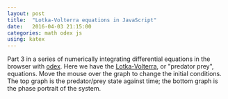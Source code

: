 ```yaml
---
layout: post
title:  "Lotka-Volterra equations in JavaScript"
date:   2016-04-03 21:15:00
categories: math odex js
using: katex
---
```


Part 3 in a series of numerically integrating differential
equations in the browser with [odex][odex].
Here we have the [Lotka-Volterra][lv],
or "predator prey", equations. Move the mouse over the graph
to change the initial conditions. The top graph is the
predator/prey state against time; the bottom graph is the
phase portrait of the system.

<div id='graph'></div>
<div id='phase'></div>

<script src="/public/js/odex-demo-bundle.js"></script>
<script>
  var l = odexdemo.predatorPrey();
  l.setup();
  l.draw();
</script>

[odex]: https://www.npmjs.com/package/
[lv]: https://en.wikipedia.org/wiki/Lotka%E2%80%93Volterra_equations
